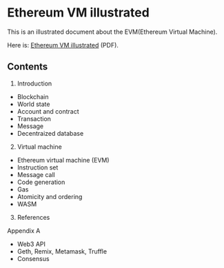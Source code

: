 Ethereum VM illustrated
========================

This is an illustrated document about the EVM(Ethereum Virtual Machine).

Here is: [Ethereum VM illustrated](http://takenobu-hs.github.io/downloads/ethereum_vm_illustrated.pdf) (PDF).

Contents
--------
1. Introduction
- Blockchain
- World state
- Account and contract
- Transaction
- Message
- Decentraized database
2. Virtual machine
- Ethereum virtual machine (EVM)
- Instruction set
- Message call
- Code generation
- Gas
- Atomicity and ordering
- WASM

3. References

Appendix A
- Web3 API
- Geth, Remix, Metamask, Truffle
- Consensus
